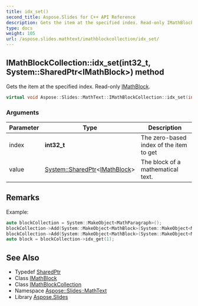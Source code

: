 ```yaml
---
title: idx_set()
second_title: Aspose.Slides for C++ API Reference
description: Gets the item at the specified index. Read-only IMathBlock.
type: docs
weight: 105
url: /aspose.slides.mathtext/imathblockcollection/idx_set/
---
```

## IMathBlockCollection::idx_set(int32_t, System::SharedPtr\<IMathBlock\>) method


Gets the item at the specified index. Read-only [IMathBlock](../../imathblock/).

```cpp
virtual void Aspose::Slides::MathText::IMathBlockCollection::idx_set(int32_t index, System::SharedPtr<IMathBlock> value)=0
```


### Arguments

| Parameter | Type | Description |
| --- | --- | --- |
| index | **int32_t** | The zero-based index of the item to get |
| value | [System::SharedPtr](../../../system/sharedptr/)\<[IMathBlock](../../imathblock/)\> | The block of a mathematical text. |
## Remarks



Example: 
```cpp
auto blockCollection = System::MakeObject<MathParagraph>();
blockCollection->Add(System::MakeObject<MathBlock>(System::MakeObject<MathematicalText>(u"block1")));
blockCollection->Add(System::MakeObject<MathBlock>(System::MakeObject<MathematicalText>(u"block2")));
auto block = blockCollection->idx_get(1);
```

## See Also

* Typedef [SharedPtr](../../../system/sharedptr/)
* Class [IMathBlock](../../imathblock/)
* Class [IMathBlockCollection](../)
* Namespace [Aspose::Slides::MathText](../../)
* Library [Aspose.Slides](../../../)
